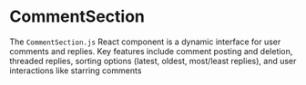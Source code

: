 # CommentSection
The `CommentSection.js` React component is a dynamic interface for user comments and replies. Key features include comment posting and deletion, threaded replies, sorting options (latest, oldest, most/least replies), and user interactions like starring comments
